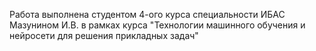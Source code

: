 Работа выполнена студентом 4-ого курса специальности ИБАС Мазунином И.В. в рамках курса "Технологии машинного обучения и нейросети для решения прикладных задач"
